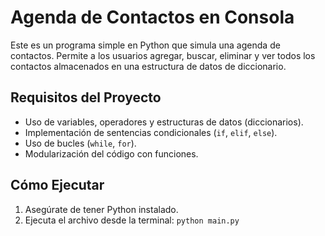# Agenda de Contactos en Consola
Este es un programa simple en Python que simula una agenda de contactos.
Permite a los usuarios agregar, buscar, eliminar y ver todos los contactos
almacenados en una estructura de datos de diccionario.

## Requisitos del Proyecto
- Uso de variables, operadores y estructuras de datos (diccionarios).
- Implementación de sentencias condicionales (`if`, `elif`, `else`).
- Uso de bucles (`while`, `for`).
- Modularización del código con funciones.

## Cómo Ejecutar
1. Asegúrate de tener Python instalado.
2. Ejecuta el archivo desde la terminal:
   `python main.py`